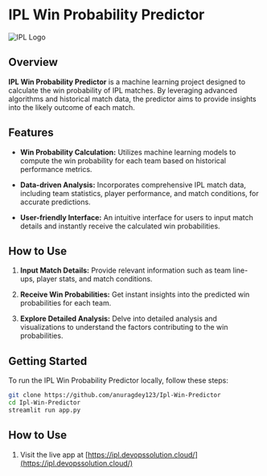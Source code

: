 # IPL Win Probability Predictor

![IPL Logo](https://munnabhai.net/wp-content/uploads/2017/05/ipl-logo.png)

## Overview

**IPL Win Probability Predictor** is a machine learning project designed to calculate the win probability of IPL matches. By leveraging advanced algorithms and historical match data, the predictor aims to provide insights into the likely outcome of each match.

## Features

- **Win Probability Calculation:** Utilizes machine learning models to compute the win probability for each team based on historical performance metrics.

- **Data-driven Analysis:** Incorporates comprehensive IPL match data, including team statistics, player performance, and match conditions, for accurate predictions.

- **User-friendly Interface:** An intuitive interface for users to input match details and instantly receive the calculated win probabilities.

## How to Use

1. **Input Match Details:** Provide relevant information such as team line-ups, player stats, and match conditions.

2. **Receive Win Probabilities:** Get instant insights into the predicted win probabilities for each team.

3. **Explore Detailed Analysis:** Delve into detailed analysis and visualizations to understand the factors contributing to the win probabilities.

## Getting Started

To run the IPL Win Probability Predictor locally, follow these steps:

```bash
git clone https://github.com/anuragdey123/Ipl-Win-Predictor
cd Ipl-Win-Predictor
streamlit run app.py
```


## How to Use
1. Visit the live app at [https://ipl.devopssolution.cloud/](https://ipl.devopssolution.cloud/)
